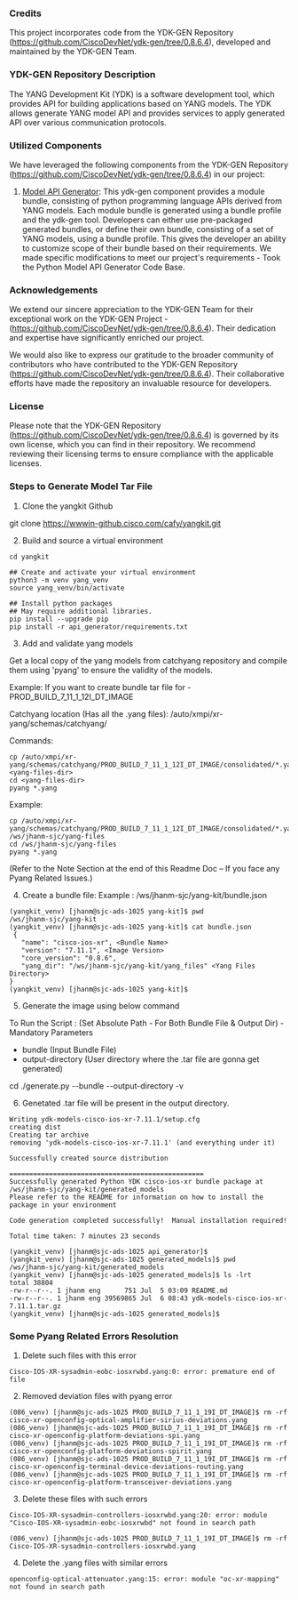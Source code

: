 ### Credits

This project incorporates code from the YDK-GEN Repository (https://github.com/CiscoDevNet/ydk-gen/tree/0.8.6.4), developed and maintained by the YDK-GEN Team.

### YDK-GEN Repository Description

The YANG Development Kit (YDK) is a software development tool, which provides API for building applications based on YANG models. The YDK allows generate YANG model API and provides services to apply generated API over various communication protocols.

### Utilized Components

We have leveraged the following components from the YDK-GEN Repository (https://github.com/CiscoDevNet/ydk-gen/tree/0.8.6.4) in our project:

1. [Model API Generator](https://github.com/CiscoDevNet/ydk-gen/blob/0.8.6.4/generate.py): This ydk-gen component provides a module bundle, consisting of python programming language APIs derived from YANG models. Each module bundle is generated using a bundle profile and the ydk-gen tool. Developers can either use pre-packaged generated bundles, or define their own bundle, consisting of a set of YANG models, using a bundle profile. This gives the developer an ability to customize scope of their bundle based on their requirements. We made specific modifications to meet our project's requirements - Took the Python Model API Generator Code Base.


### Acknowledgements

We extend our sincere appreciation to the YDK-GEN Team for their exceptional work on the YDK-GEN Project - (https://github.com/CiscoDevNet/ydk-gen/tree/0.8.6.4). Their dedication and expertise have significantly enriched our project.

We would also like to express our gratitude to the broader community of contributors who have contributed to the YDK-GEN Repository (https://github.com/CiscoDevNet/ydk-gen/tree/0.8.6.4). Their collaborative efforts have made the repository an invaluable resource for developers.

### License

Please note that the YDK-GEN Repository (https://github.com/CiscoDevNet/ydk-gen/tree/0.8.6.4) is governed by its own license, which you can find in their repository. We recommend reviewing their licensing terms to ensure compliance with the applicable licenses.

### Steps to Generate Model Tar File
 
1) Clone the yangkit Github

git clone https://wwwin-github.cisco.com/cafy/yangkit.git
 
2) Build and source a virtual environment 
```
cd yangkit

## Create and activate your virtual environment 
python3 -m venv yang_venv 
source yang_venv/bin/activate 
 
## Install python packages 
## May require additional libraries.  
pip install --upgrade pip 
pip install -r api_generator/requirements.txt
```
 
3) Add and validate yang models 

Get a local copy of the yang models from catchyang repository and compile them using 'pyang' to ensure the validity of the models. 
 
Example: If you want to create bundle tar file for - PROD_BUILD_7_11_1_12I_DT_IMAGE 

Catchyang location (Has all the .yang files): /auto/xmpi/xr-yang/schemas/catchyang/ 
 
Commands: 
 ```
cp /auto/xmpi/xr-yang/schemas/catchyang/PROD_BUILD_7_11_1_12I_DT_IMAGE/consolidated/*.yang <yang-files-dir>
cd <yang-files-dir>
pyang *.yang   
 ```
Example: 
 ```
cp /auto/xmpi/xr-yang/schemas/catchyang/PROD_BUILD_7_11_1_12I_DT_IMAGE/consolidated/*.yang /ws/jhanm-sjc/yang-files 
cd /ws/jhanm-sjc/yang-files
pyang *.yang 
``` 
(Refer to the Note Section at the end of this Readme Doc – If you face any Pyang Related Issues.) 

4) Create a bundle file: Example : /ws/jhanm-sjc/yang-kit/bundle.json
```
(yangkit_venv) [jhanm@sjc-ads-1025 yang-kit]$ pwd
/ws/jhanm-sjc/yang-kit
(yangkit_venv) [jhanm@sjc-ads-1025 yang-kit]$ cat bundle.json 
 {
   "name": "cisco-ios-xr", <Bundle Name>
   "version": "7.11.1", <Image Version>
   "core_version": "0.8.6",
   "yang_dir": "/ws/jhanm-sjc/yang-kit/yang_files" <Yang Files Directory>
}
(yangkit_venv) [jhanm@sjc-ads-1025 yang-kit]$ 
 ```

5) Generate the image using below command 

To Run the Script :
(Set Absolute Path - For Both Bundle File & Output Dir) - Mandatory Parameters

- bundle (Input Bundle File)
- output-directory (User directory where the .tar file are gonna get generated)

 cd <yangkit Folder Path>
./generate.py --bundle <Bundle Json File> --output-directory <Output Directory> -v
 

6) Genetated .tar file will be present in the output directory.

```
Writing ydk-models-cisco-ios-xr-7.11.1/setup.cfg
creating dist
Creating tar archive
removing 'ydk-models-cisco-ios-xr-7.11.1' (and everything under it)

Successfully created source distribution

=================================================
Successfully generated Python YDK cisco-ios-xr bundle package at /ws/jhanm-sjc/yang-kit/generated_models
Please refer to the README for information on how to install the package in your environment

Code generation completed successfully!  Manual installation required!

Total time taken: 7 minutes 23 seconds

(yangkit_venv) [jhanm@sjc-ads-1025 api_generator]$ 
(yangkit_venv) [jhanm@sjc-ads-1025 generated_models]$ pwd
/ws/jhanm-sjc/yang-kit/generated_models
(yangkit_venv) [jhanm@sjc-ads-1025 generated_models]$ ls -lrt
total 38804
-rw-r--r--. 1 jhanm eng      751 Jul  5 03:09 README.md
-rw-r--r--. 1 jhanm eng 39569865 Jul  6 08:43 ydk-models-cisco-ios-xr-7.11.1.tar.gz
(yangkit_venv) [jhanm@sjc-ads-1025 generated_models]$ 
```

### Some Pyang Related Errors Resolution

1) Delete such files with this error
```
Cisco-IOS-XR-sysadmin-eobc-iosxrwbd.yang:0: error: premature end of file
```

2) Removed deviation files with pyang error
```
(086_venv) [jhanm@sjc-ads-1025 PROD_BUILD_7_11_1_19I_DT_IMAGE]$ rm -rf cisco-xr-openconfig-optical-amplifier-sirius-deviations.yang
(086_venv) [jhanm@sjc-ads-1025 PROD_BUILD_7_11_1_19I_DT_IMAGE]$ rm -rf cisco-xr-openconfig-platform-deviations-spi.yang
(086_venv) [jhanm@sjc-ads-1025 PROD_BUILD_7_11_1_19I_DT_IMAGE]$ rm -rf cisco-xr-openconfig-platform-deviations-spirit.yang
(086_venv) [jhanm@sjc-ads-1025 PROD_BUILD_7_11_1_19I_DT_IMAGE]$ rm -rf cisco-xr-openconfig-terminal-device-deviations-routing.yang
(086_venv) [jhanm@sjc-ads-1025 PROD_BUILD_7_11_1_19I_DT_IMAGE]$ rm -rf cisco-xr-openconfig-platform-transceiver-deviations.yang
```

3) Delete these files with such errors
```
Cisco-IOS-XR-sysadmin-controllers-iosxrwbd.yang:20: error: module "Cisco-IOS-XR-sysadmin-eobc-iosxrwbd" not found in search path

(086_venv) [jhanm@sjc-ads-1025 PROD_BUILD_7_11_1_19I_DT_IMAGE]$ rm -rf Cisco-IOS-XR-sysadmin-controllers-iosxrwbd.yang
```

4) Delete the .yang files with similar errors
```
openconfig-optical-attenuator.yang:15: error: module "oc-xr-mapping" not found in search path
```


